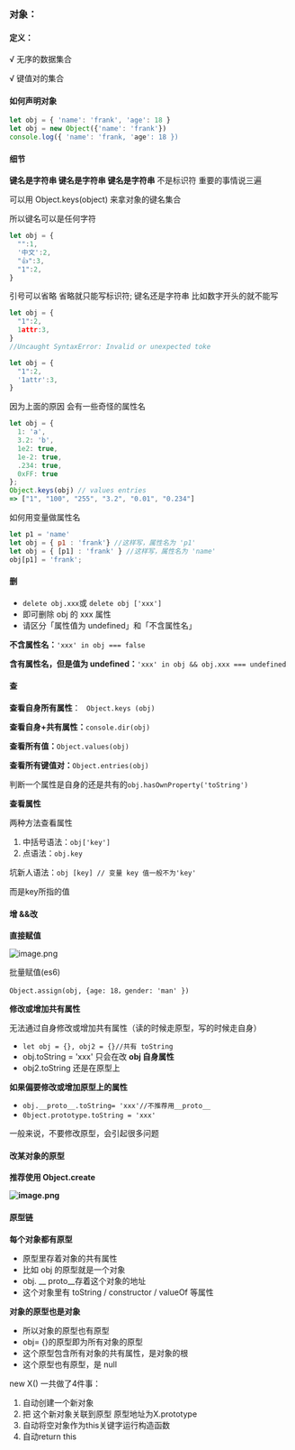 ### 对象：

#### 定义：

√ 无序的数据集合 

√  键值对的集合



#### 如何声明对象 

```javascript
let obj = { 'name': 'frank', 'age': 18 }
let obj = new Object({'name': 'frank'})
console.log({ 'name': 'frank, 'age': 18 })
```



#### 细节

**键名是字符串 键名是字符串 键名是字符串** 不是标识符 重要的事情说三遍

可以用 Object.keys(object) 来拿对象的键名集合

所以键名可以是任何字符

```javascript
let obj = {
  "":1,
  '中文':2,
  "👍":3,
  "1":2,
}
```

引号可以省略 省略就只能写标识符;  键名还是字符串 比如数字开头的就不能写

```javascript
let obj = {
  "1":2,
  1attr:3,
}
//Uncaught SyntaxError: Invalid or unexpected toke

let obj = {
  "1":2,
  '1attr':3,
}
```

因为上面的原因 会有一些奇怪的属性名

```javascript
let obj = {
  1: 'a',
  3.2: 'b',
  1e2: true,
  1e-2: true,
  .234: true,
  0xFF: true
};
Object.keys(obj) // values entries
=> ["1", "100", "255", "3.2", "0.01", "0.234"]
```

如何用变量做属性名

```javascript
let p1 = 'name'
let obj = { p1 : 'frank'} //这样写，属性名为 'p1'
let obj = { [p1] : 'frank' } //这样写，属性名为 'name'
obj[p1] = 'frank';
```

#### 删

- `delete obj.xxx`或 `delete obj ['xxx']`
- 即可删除 obj 的 xxx 属性
- 请区分「属性值为 undefined」和「不含属性名」

**不含属性名：**`'xxx' in obj === false`

**含有属性名，但是值为 undefined：**`'xxx' in obj && obj.xxx === undefined`



#### 查

**查看自身所有属性**： ` Object.keys (obj)`

**查看自身+共有属性：**`console.dir(obj)`

**查看所有值：**`Object.values(obj)`

**查看所有键值对：**`Object.entries(obj)`

判断一个属性是自身的还是共有的`obj.hasOwnProperty('toString')`

**查看属性**

两种方法查看属性

1. 中括号语法：`obj['key']`
2. 点语法：`obj.key`

坑新人语法：`obj [key] // 变量 key 值一般不为'key'`

而是key所指的值



#### 增 &&改

**直接赋值**

![image.png](https://cdn.nlark.com/yuque/0/2020/png/1704878/1595256798895-0868ebff-4121-4b6e-a42d-faf6cc263948.png?x-oss-process=image%2Fresize%2Cw_1500)

批量赋值(es6)

```
Object.assign(obj, {age: 18，gender: 'man' })
```

**修改或增加共有属性**

无法通过自身修改或增加共有属性（读的时候走原型，写的时候走自身）

- `let obj = {}, obj2 = {}//共有 toString `
- obj.toString = 'xxx' 只会在改 **obj 自身属性**
- obj2.toString 还是在原型上

**如果偏要修改或增加原型上的属性**

- `obj.__proto__.toString= 'xxx'//不推荐用__proto__`
- `0bject.prototype.toString = 'xxx'`

一般来说，不要修改原型，会引起很多问题



#### 改某对象的原型

**推荐使用 Object.create**

**![image.png](https://cdn.nlark.com/yuque/0/2020/png/1704878/1595258228384-b9d0e60a-e5d5-49e7-8b99-8624ccef6acc.png)**



#### 原型链

**每个对象都有原型**

- 原型里存着对象的共有属性
- 比如 obj 的原型就是一个对象
- obj. __ proto__存着这个对象的地址
- 这个对象里有 toString / constructor / valueOf 等属性

**对象的原型也是对象**

- 所以对象的原型也有原型
- obj= {}的原型即为所有对象的原型
- 这个原型包含所有对象的共有属性，是对象的根
- 这个原型也有原型，是 null



new X() 一共做了4件事：

1. 自动创建一个新对象
2. 把 这个新对象关联到原型 原型地址为X.prototype
3. 自动将空对象作为this关键字运行构造函数
4. 自动return this